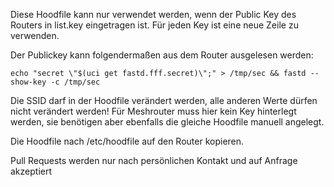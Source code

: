 Diese Hoodfile kann nur verwendet werden, wenn der Public Key des Routers in list.key eingetragen ist. Für jeden Key ist eine neue Zeile zu verwenden.

Der Publickey kann folgendermaßen aus dem Router ausgelesen werden:

```console
echo "secret \"$(uci get fastd.fff.secret)\";" > /tmp/sec && fastd --show-key -c /tmp/sec
```

Die SSID darf in der Hoodfile verändert werden, alle anderen Werte dürfen nicht verändert werden! Für Meshrouter muss hier kein Key hinterlegt werden, sie benötigen aber ebenfalls die gleiche Hoodfile manuell angelegt.

Die Hoodfile nach /etc/hoodfile auf den Router kopieren.

Pull Requests werden nur nach persönlichen Kontakt und auf Anfrage akzeptiert
